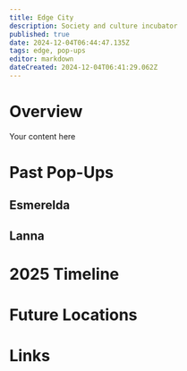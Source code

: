 ```yaml
---
title: Edge City
description: Society and culture incubator
published: true
date: 2024-12-04T06:44:47.135Z
tags: edge, pop-ups
editor: markdown
dateCreated: 2024-12-04T06:41:29.062Z
---
```


# Overview
Your content here

# Past Pop-Ups
## Esmerelda
## Lanna

# 2025 Timeline



# Future Locations

# Links